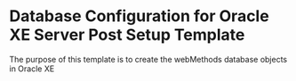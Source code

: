 # Database Configuration for Oracle XE Server Post Setup Template

The purpose of this template is to create the webMethods database objects in Oracle XE


